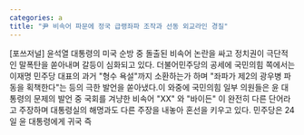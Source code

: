 ```yaml
---
categories: a
title: "尹 비속어 파문에 정국 급랭좌파 조작과 선동 외교라인 경질"
---
```

[포쓰저널] 윤석열 대통령의 미국 순방 중 돌출된 비속어 논란을 싸고 정치권이 극단적인 말폭탄을 쏟아내며 갈등이 심화되고 있다. 더불어민주당의 공세에 국민의힘 쪽에서는이재명 민주당 대표의 과거 "형수 욕설"까지 소환하는가 하며 "좌파가 제2의 광우병 파동을 획책한다"는 등의 극한 발언을 쏟아냈다.이 와중에 국민의힘 일부 의원들은 윤 대통령의 문제의 발언 중 국회를 겨냥한 비속어 "XX" 와 "바이든" 이 완전히 다른 단어라고 주장하며 대통령실의 해명과도 다른 주장을 내놓아 혼선을 키우고 있다. 민주당은 24일 윤 대통령에게 귀국 즉